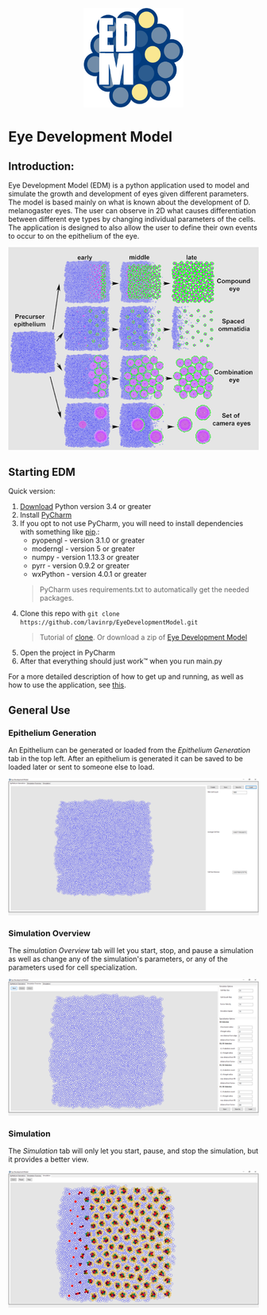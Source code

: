 <p align="center">
  <img src="./resources/EDM-1.png" width="200px" height="200px">
</p>

# Eye Development Model

## Introduction:
Eye Development Model (EDM) is a python application used to model and simulate the growth and development of eyes given different parameters.  The model is based mainly on what is known about the development of D. melanogaster eyes.  The user can observe in 2D what causes differentiation between different eye types by changing individual parameters of the cells.  The application is designed to also allow the user to define their own events to occur to on the epithelium of the eye.

<p align="center">
  <img src="./resources/developmentPathways.png">
</p>

## Starting EDM
Quick version:
1) [Download](https://www.python.org/downloads/) Python version 3.4 or greater
2) Install [PyCharm](https://www.jetbrains.com/pycharm/download/#section=windows)
3) If you opt to not use PyCharm, you will need to install dependencies with something like [pip](https://docs.python.org/3/installing/).:
   * pyopengl - version 3.1.0 or greater
   * moderngl - version 5 or greater
   * numpy - version 1.13.3 or greater
   * pyrr - version 0.9.2 or greater
   * wxPython - version 4.0.1 or greater
   >PyCharm uses requirements.txt to automatically get the needed packages. 
4) Clone this repo with ```git clone https://github.com/lavinrp/EyeDevelopmentModel.git  ```
    >Tutorial of [clone](https://help.github.com/articles/cloning-a-repository/). Or download a zip of [Eye Development Model](https://github.com/lavinrp/EyeDevelopmentModel)
5) Open the project in PyCharm
6) After that everything should just work&trade; when you run main.py

For a more detailed description of how to get up and running, as well as how to use the application, see [this](user_guide.md).

## General Use
### Epithelium Generation
An Epithelium can be generated or loaded from the _Epithelium Generation_ tab in the top left. After an epithelium is generated it can be saved to be loaded later or sent to someone else to load.
<p align="center">
  <img src="./resources/EpitheliumGenerationTab.png">
</p>

### Simulation Overview
The _simulation Overview_ tab will let you start, stop, and pause a simulation as well as change any of the simulation's parameters, or any of the parameters used for cell specialization.
<p align="center">
  <img src="./resources/SimOverviewTab.PNG">
</p>

### Simulation
The _Simulation_ tab will only let you start, pause, and stop the simulation, but it provides a better view.
<p align="center">
  <img src="./resources/SimulationTab.PNG">
</p>